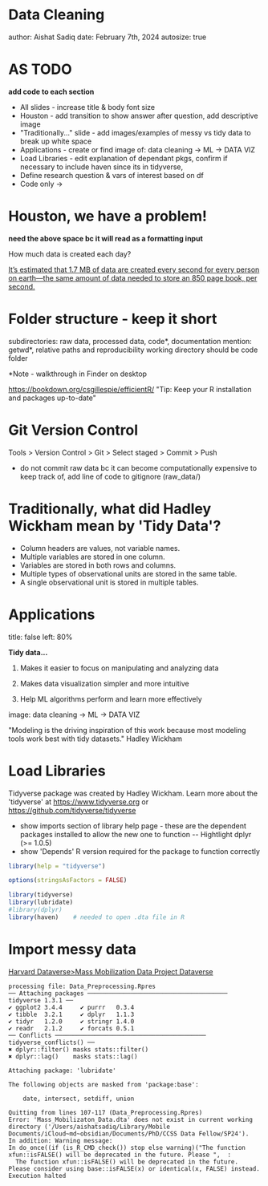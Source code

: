 Data Cleaning                                              
========================================================
author: Aishat Sadiq
date: February 7th, 2024
autosize: true

AS TODO 
========================================================

**add code to each section**

* All slides - increase title & body font size
* Houston - add transition to show answer after question, add descriptive image
* "Traditionally..." slide - add images/examples of messy vs tidy data to break up white space
* Applications - create or find image of: data cleaning -> ML -> DATA VIZ
* Load Libraries - edit explanation of dependant pkgs, confirm if necessary to include haven since its in tidyverse, 
* Define research question & vars of interest based on df
* Code only -> 


Houston, we have a problem!
========================================================

**need the above space bc it will read as a formatting input**

How much data is created each day?

[It’s estimated that 1.7 MB of data are created every second for every person on earth—the same amount of data needed to store an 850 page book, per second.](https://time.com/6108001/data-protection-richard-stengel/)

Folder structure - keep it short
========================================================

subdirectories: raw data, processed data, code*, documentation
mention: getwd*, relative paths and reproducibility
working directory should be code folder

*Note - walkthrough in Finder on desktop

https://bookdown.org/csgillespie/efficientR/
"Tip: Keep your R installation and packages up-to-date"


Git Version Control
========================================================

Tools > Version Control > Git > Select staged > Commit > Push
* do not commit raw data bc it can become computationally expensive to keep track of, add line of code to gitignore (raw_data/)

Traditionally, what did Hadley Wickham mean by 'Tidy Data'?
========================================================

- Column headers are values, not variable names.
- Multiple variables are stored in one column.
- Variables are stored in both rows and columns.
- Multiple types of observational units are stored in the same table.
- A single observational unit is stored in multiple tables.

Applications
========================================================
title: false
left: 80%

**Tidy data...**

1. Makes it easier to focus on manipulating and analyzing data

2. Makes data visualization simpler and more intuitive

3. Help ML algorithms perform and learn more effectively

image: data cleaning -> ML -> DATA VIZ

"Modeling is the driving inspiration of this work because most modeling tools work best with tidy datasets." Hadley Wickham

Load Libraries
========================================================

Tidyverse package was created by Hadley Wickham. 
Learn more about the 'tidyverse' at <https://www.tidyverse.org> 
or <https://github.com/tidyverse/tidyverse>

- show imports section of library help page - these are the dependent packages installed to allow the new one to function
-- Hightlight dplyr (>= 1.0.5)
- show 'Depends' R version required for the package to function correctly


```r
library(help = "tidyverse") 
```



```r
options(stringsAsFactors = FALSE)

library(tidyverse)
library(lubridate)
#library(dplyr)
library(haven)    # needed to open .dta file in R
```

Import messy data
========================================================

[Harvard Dataverse>Mass Mobilization Data Project Dataverse](https://dataverse.harvard.edu/dataset.xhtml?persistentId=doi:10.7910/DVN/HTTWYL)
























```
processing file: Data_Preprocessing.Rpres
── Attaching packages ─────────────────────────────────────── tidyverse 1.3.1 ──
✔ ggplot2 3.4.4     ✔ purrr   0.3.4
✔ tibble  3.2.1     ✔ dplyr   1.1.3
✔ tidyr   1.2.0     ✔ stringr 1.4.0
✔ readr   2.1.2     ✔ forcats 0.5.1
── Conflicts ────────────────────────────────────────── tidyverse_conflicts() ──
✖ dplyr::filter() masks stats::filter()
✖ dplyr::lag()    masks stats::lag()

Attaching package: 'lubridate'

The following objects are masked from 'package:base':

    date, intersect, setdiff, union

Quitting from lines 107-117 (Data_Preprocessing.Rpres) 
Error: 'Mass_Mobilizaton_Data.dta' does not exist in current working directory ('/Users/aishatsadiq/Library/Mobile Documents/iCloud~md~obsidian/Documents/PhD/CCSS Data Fellow/SP24').
In addition: Warning message:
In do_once((if (is_R_CMD_check()) stop else warning)("The function xfun::isFALSE() will be deprecated in the future. Please ",  :
  The function xfun::isFALSE() will be deprecated in the future. Please consider using base::isFALSE(x) or identical(x, FALSE) instead.
Execution halted
```
